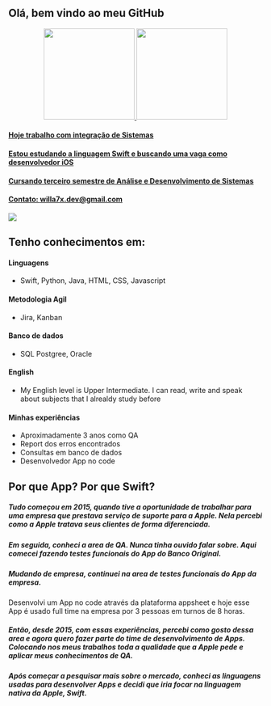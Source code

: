 ## Olá, bem vindo ao meu GitHub

<div align="center">
  <a href="https://github.com/willa7x">
  <img height="180em" src="https://github-readme-stats.vercel.app/api?username=willa7x&show_icons=true&theme=merko&include_all_commits=true&count_private=true"/>
  <img height="180em" src="https://github-readme-stats.vercel.app/api/top-langs/?username=willa7x&layout=compact&langs_count=7&theme=merko"/>
</div>

#### Hoje trabalho com integração de Sistemas
#### Estou estudando a linguagem Swift e buscando uma vaga como desenvolvedor iOS
#### Cursando terceiro semestre de Análise e Desenvolvimento de Sistemas
#### Contato: willa7x.dev@gmail.com
    
  <a href="https://www.linkedin.com/in/williamalessandrobatista/" target="_blank"><img src="https://img.shields.io/badge/-LinkedIn-%230077B5?style=for-the-badge&logo=linkedin&logoColor=white" target="_blank"></a> 

## Tenho conhecimentos em:
  
#### Linguagens        
- Swift, Python, Java, HTML, CSS, Javascript
  
#### Metodologia Agil
- Jira, Kanban

#### Banco de dados
- SQL Postgree, Oracle

#### English
- My English level is Upper Intermediate. I can read, write and speak about subjects that I alrealdy study before

#### Minhas experiências
- Aproximadamente 3 anos como QA
- Report dos erros encontrados
- Consultas em banco de dados
- Desenvolvedor App no code 

## Por que App? Por que Swift?

##### Tudo começou em 2015, quando tive a oportunidade de trabalhar para uma empresa que prestava serviço de suporte para a Apple. Nela percebi como a Apple tratava seus clientes de forma diferenciada. 
##### Em seguida, conheci a area de QA. Nunca tinha ouvido falar sobre. Aqui comecei fazendo testes funcionais do App do Banco Original.
##### Mudando de empresa, continuei na area de testes funcionais do App da empresa.
Desenvolvi um App no code através da plataforma appsheet e hoje esse App é usado full time na empresa por 3 pessoas em turnos de 8 horas.
##### Então, desde 2015, com essas experiências, percebi como gosto dessa area e agora quero fazer parte do time de desenvolvimento de Apps. Colocando nos meus trabalhos toda a qualidade que a Apple pede e aplicar meus conhecimentos de QA.
##### Após começar a pesquisar mais sobre o mercado, conheci as linguagens usadas para desenvolver Apps e decidi que iria focar na linguagem nativa da Apple, Swift.
